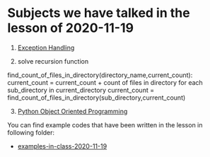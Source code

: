# Subjects we have talked in the lesson of 2020-11-19


1. [Exception Handling](../course-content/exception-handling.md)


2. solve recursion function

find_count_of_files_in_directory(directory_name,current_count):
	current_count = current_count + count of files in directory
	for each sub_directory in current_directory
		current_count = find_count_of_files_in_directory(sub_directory,current_count)




3. [Python Object Oriented Programming](../course/content/python-object-oriented-programming.md)






You can find example codes that have been written in the lesson in following folder:
 - [examples-in-class-2020-11-19](examples-in-class-2020-11-19)



